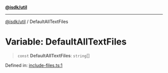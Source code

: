 [**@isdk/util**](../README.md)

***

[@isdk/util](../globals.md) / DefaultAllTextFiles

# Variable: DefaultAllTextFiles

> `const` **DefaultAllTextFiles**: `string`[]

Defined in: [include-files.ts:1](https://github.com/isdk/util.js/blob/d57e048e4f751b04d987b4327c0ccab1379da1c3/src/include-files.ts#L1)

